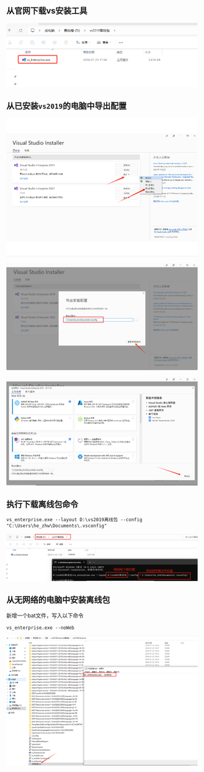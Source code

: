 ## 从官网下载vs安装工具

![image-20240123184032663](images\image-20240123184032663.png)

## 从已安装`vs2019`的电脑中导出配置

![1706006035682](images\1706006035682.png)

![image-20240123183529358](images\image-20240123183529358.png)

![image-20240123183608077](images\image-20240123183608077.png)

## 执行下载离线包命令

```shell
vs_enterprise.exe --layout D:\vs2019离线包 --config "C:\Users\he_zhw\Documents\.vsconfig"
```

![image-20240123184244875](images\image-20240123184244875.png)

## 从无网络的电脑中安装离线包

新增一个bat文件，写入以下命令

```shell
vs_enterprise.exe --noWeb
```

![image-20240123184421369](images\image-20240123184421369.png)